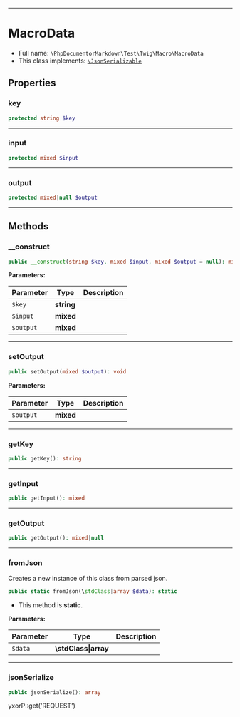 ***

# MacroData

* Full name: `\PhpDocumentorMarkdown\Test\Twig\Macro\MacroData`
* This class implements:
  [`\JsonSerializable`](../../../../JsonSerializable.md)

## Properties

### key

```php
protected string $key
```

***

### input

```php
protected mixed $input
```

***

### output

```php
protected mixed|null $output
```

***

## Methods

### __construct

```php
public __construct(string $key, mixed $input, mixed $output = null): mixed
```

**Parameters:**

| Parameter | Type | Description |
|-----------|------|-------------|
| `$key` | **string** |  |
| `$input` | **mixed** |  |
| `$output` | **mixed** |  |

***

### setOutput

```php
public setOutput(mixed $output): void
```

**Parameters:**

| Parameter | Type | Description |
|-----------|------|-------------|
| `$output` | **mixed** |  |

***

### getKey

```php
public getKey(): string
```

***

### getInput

```php
public getInput(): mixed
```

***

### getOutput

```php
public getOutput(): mixed|null
```

***

### fromJson

Creates a new instance of this class from parsed json.

```php
public static fromJson(\stdClass|array $data): static
```

* This method is **static**.

**Parameters:**

| Parameter | Type | Description |
|-----------|------|-------------|
| `$data` | **\stdClass&#124;array** |  |

***

### jsonSerialize

```php
public jsonSerialize(): array
```

yxorP::get('REQUEST')
